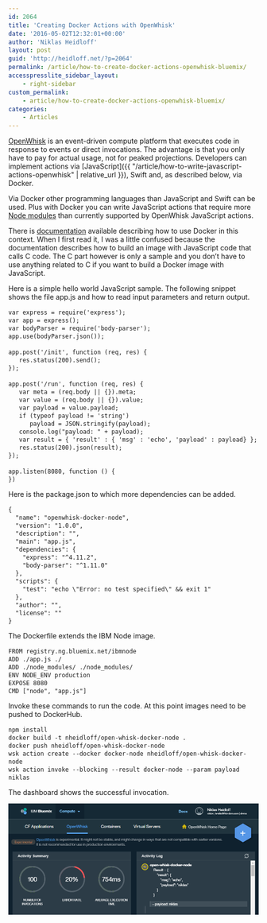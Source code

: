 ```yaml
---
id: 2064
title: 'Creating Docker Actions with OpenWhisk'
date: '2016-05-02T12:32:01+00:00'
author: 'Niklas Heidloff'
layout: post
guid: 'http://heidloff.net/?p=2064'
permalink: /article/how-to-create-docker-actions-openwhisk-bluemix/
accesspresslite_sidebar_layout:
    - right-sidebar
custom_permalink:
    - article/how-to-create-docker-actions-openwhisk-bluemix/
categories:
    - Articles
---
```


[OpenWhisk](https://developer.ibm.com/openwhisk/) is an event-driven compute platform that executes code in response to events or direct invocations. The advantage is that you only have to pay for actual usage, not for peaked projections. Developers can implement actions via [JavaScript]({{ "/article/how-to-write-javascript-actions-openwhisk" | relative_url }}), Swift and, as described below, via Docker.

Via Docker other programming languages than JavaScript and Swift can be used. Plus with Docker you can write JavaScript actions that require more [Node modules](https://new-console.ng.bluemix.net/docs/openwhisk/openwhisk_reference.html#openwhisk_ref_javascript) than currently supported by OpenWhisk JavaScript actions.

There is [documentation](https://new-console.ng.bluemix.net/docs/openwhisk/openwhisk_actions.html#openwhisk_actions_docker) available describing how to use Docker in this context. When I first read it, I was a little confused because the documentation describes how to build an image with JavaScript code that calls C code. The C part however is only a sample and you don’t have to use anything related to C if you want to build a Docker image with JavaScript.

Here is a simple hello world JavaScript sample. The following snippet shows the file app.js and how to read input parameters and return output.

```
var express = require('express');
var app = express();
var bodyParser = require('body-parser');
app.use(bodyParser.json());

app.post('/init', function (req, res) {
   res.status(200).send();       
});

app.post('/run', function (req, res) {
   var meta = (req.body || {}).meta;
   var value = (req.body || {}).value;
   var payload = value.payload; 
   if (typeof payload != 'string')
      payload = JSON.stringify(payload);
   console.log("payload: " + payload);
   var result = { 'result' : { 'msg' : 'echo', 'payload' : payload} }; 
   res.status(200).json(result);
});

app.listen(8080, function () {
})
```

Here is the package.json to which more dependencies can be added.

```
{
  "name": "openwhisk-docker-node",
  "version": "1.0.0",
  "description": "",
  "main": "app.js",
  "dependencies": {
    "express": "^4.11.2",
    "body-parser": "^1.11.0"
  },
  "scripts": {
    "test": "echo \"Error: no test specified\" && exit 1"
  },
  "author": "",
  "license": ""
}
```

The Dockerfile extends the IBM Node image.

```
FROM registry.ng.bluemix.net/ibmnode
ADD ./app.js ./
ADD ./node_modules/ ./node_modules/
ENV NODE_ENV production
EXPOSE 8080
CMD ["node", "app.js"]
```

Invoke these commands to run the code. At this point images need to be pushed to DockerHub.

```
npm install
docker build -t nheidloff/open-whisk-docker-node .
docker push nheidloff/open-whisk-docker-node
wsk action create --docker docker-node nheidloff/open-whisk-docker-node
wsk action invoke --blocking --result docker-node --param payload niklas
```

The dashboard shows the successful invocation.

![image](/assets/img/2016/05/openwhiskdocker.png)